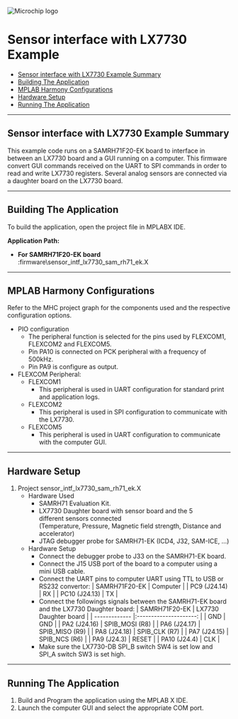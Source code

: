 
![Microchip logo](https://raw.githubusercontent.com/wiki/Microchip-MPLAB-Harmony/Microchip-MPLAB-Harmony.github.io/images/microchip_logo.png)

# Sensor interface with LX7730 Example

- [Sensor interface with LX7730 Example Summary](#sensor-interface-with-LX7730-summary)
- [Building The Application](#building-the-application)
- [MPLAB Harmony Configurations](#mplab-harmony-configurations)
- [Hardware Setup](#hardware-setup)
- [Running The Application](#running-the-application)

---

## Sensor interface with LX7730 Example Summary

This example code runs on a SAMRH71F20-EK board to interface in between an LX7730 board and a GUI running on a computer.
This firmware convert GUI commands received on the UART to SPI commands in order to read and write LX7730 registers.
Several analog sensors are connected via a daughter board on the LX7730 board.

---

## Building The Application 
To build the application, open the project file in MPLABX IDE.

**Application Path:**   
* **For SAMRH71F20-EK board** :firmware\sensor_intf_lx7730_sam_rh71_ek.X

---

## MPLAB Harmony Configurations 

Refer to the MHC project graph for the components used and the respective configuration options.

* PIO configuration
    * The peripheral function is selected for the pins used by FLEXCOM1, FLEXCOM2 and FLEXCOM5.
    * Pin PA10 is connected on PCK peripheral with a frequency of 500kHz.
    * Pin PA9 is configure as output.
* FLEXCOM Peripheral:
    * FLEXCOM1
        * This peripheral is used in UART configuration for standard print and application logs.
    * FLEXCOM2
        * This peripheral is used in SPI configuration to communicate with the LX7730.
    * FLEXCOM5
        * This peripheral is used in UART configuration to communicate with the computer GUI.

---

## Hardware Setup

1. Project sensor_intf_lx7730_sam_rh71_ek.X
    * Hardware Used
        * SAMRH71 Evaluation Kit.
        * LX7730 Daughter board with sensor board and the 5 different sensors connected (Temperature, Pressure, Magnetic field strength, Distance and
accelerator)
        * JTAG debugger probe for SAMRH71-EK (ICD4, J32, SAM-ICE, ...)
    * Hardware Setup
        * Connect the debugger probe to J33 on the SAMRH71-EK board.
        * Connect the J15 USB port of the board to a computer using a mini USB cable.
        * Connect the UART pins to computer UART using TTL to USB or RS232 convertor:
            | SAMRH71F20-EK        | Computer       |
            | PC9 (J24.14)         | RX             |
            | PC10 (J24.13)        | TX             |
        * Connect the followings signals between the SAMRH71-EK board and the LX7730 Daughter board:
            | SAMRH71F20-EK        | LX7730 Daughter board  |
            | -------------        |:---------------------: |
            | GND                  |   GND                  |
            | PA2 (J24.16)         |   SPIB_MOSI  (R8)      |
            | PA6 (J24.17)         |   SPIB_MISO   (R9)     |
            | PA8 (J24.18)         |   SPIB_CLK   (R7)      |
            | PA7 (J24.15)         |   SPIB_NCS   (R6)      |
            | PA9 (J24.3)          |   RESET                |
            | PA10 (J24.4)         |   CLK                  |
        * Make sure the LX7730-DB SPI_B switch SW4 is set low and SPI_A switch SW3 is set high.

---

## Running The Application

1. Build and Program the application using the MPLAB X IDE.
2. Launch the computer GUI and select the appropriate COM port.
